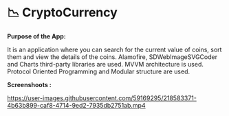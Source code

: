 # 📉 CryptoCurrency

**Purpose of the App:**

It is an application where you can search for the current value of coins, sort them and view the details of the coins.
Alamofire, SDWebImageSVGCoder and Charts third-party libraries are used. MVVM architecture is used. 
Protocol Oriented Programming and Modular structure are used.


**Screenshoots :**




https://user-images.githubusercontent.com/59169295/218583371-4b63b899-caf8-4714-9ed2-7935db2751ab.mp4






